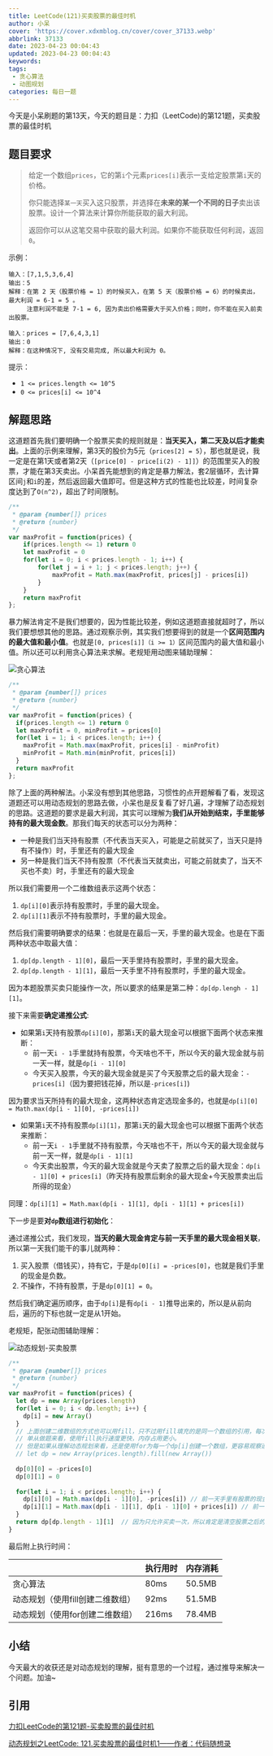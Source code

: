 ```yaml
---
title: LeetCode(121)买卖股票的最佳时机
author: 小呆
cover: 'https://cover.xdxmblog.cn/cover/cover_37133.webp'
abbrlink: 37133
date: 2023-04-23 00:04:43
updated: 2023-04-23 00:04:43
keywords:
tags:
 - 贪心算法
 - 动图规划
categories: 每日一题
---
```


今天是小呆刷题的第13天，今天的题目是：力扣（LeetCode)的第121题，买卖股票的最佳时机

## 题目要求

> 给定一个数组`prices`，它的第`i`个元素`prices[i]`表示一支给定股票第`i`天的价格。
>
> 你只能选择`某一天`买入这只股票，并选择在**未来的某一个不同的日子**卖出该股票。设计一个算法来计算你所能获取的最大利润。
>
> 返回你可以从这笔交易中获取的最大利润。如果你不能获取任何利润，返回`0`。
>

<!--more-->

示例：

```
输入：[7,1,5,3,6,4]
输出：5
解释：在第 2 天（股票价格 = 1）的时候买入，在第 5 天（股票价格 = 6）的时候卖出，最大利润 = 6-1 = 5 。
     注意利润不能是 7-1 = 6, 因为卖出价格需要大于买入价格；同时，你不能在买入前卖出股票。

输入：prices = [7,6,4,3,1]
输出：0
解释：在这种情况下, 没有交易完成, 所以最大利润为 0。
```

提示：

- `1 <= prices.length <= 10^5`
- `0 <= prices[i] <= 10^4`

## 解题思路

这道题首先我们要明确一个股票买卖的规则就是：**当天买入，第二天及以后才能卖出**。上面的示例来理解，第3天的股价为5元（`prices[2] = 5`），那也就是说，我一定是在第1天或者第2天（`[price[0] - price[i(2) - 1]]`）的范围里买入的股票，才能在第3天卖出。小呆首先能想到的肯定是暴力解法，套2层循环，去计算区间`j`和`i`的差，然后返回最大值即可。但是这种方式的性能也比较差，时间复杂度达到了`O(n^2)`，超出了时间限制。

```javascript
/**
 * @param {number[]} prices
 * @return {number}
 */
var maxProfit = function(prices) {
    if(prices.length <= 1) return 0
    let maxProfit = 0
    for(let i = 0; i < prices.length - 1; i++) {
        for(let j = i + 1; j < prices.length; j++) {
            maxProfit = Math.max(maxProfit, prices[j] - prices[i])
        }
    }
    return maxProfit
};
```

暴力解法肯定不是我们想要的，因为性能比较差，例如这道题直接就超时了，所以我们要想想其他的思路。通过观察示例，其实我们想要得到的就是一个**区间范围内的最大值和最小值**。也就是`[0, prices[i]]（i >= 1）`区间范围内的最大值和最小值。所以还可以利用贪心算法来求解。老规矩用动图来辅助理解：

![贪心算法](//img.xdxmblog.cn/images/image-202304230001.gif)

```javascript
/**
 * @param {number[]} prices
 * @return {number}
 */
var maxProfit = function(prices) {
  if(prices.length <= 1) return 0
  let maxProfit = 0, minProfit = prices[0]
  for(let i = 1; i < prices.length; i++) {
    maxProfit = Math.max(maxProfit, prices[i] - minProfit)
    minProfit = Math.min(minProfit, prices[i])
  }
  return maxProfit
};
```

除了上面的两种解法。小呆没有想到其他思路，习惯性的点开题解看了看，发现这道题还可以用动态规划的思路去做，小呆也是反复看了好几遍，才理解了动态规划的思路。这道题的要求是最大利润，其实可以理解为**我们从开始到结束，手里能够持有的最大现金数**。那我们每天的状态可以分为两种：

- 一种是我们当天持有股票（不代表当天买入，可能是之前就买了，当天只是持有不操作）时，手里还有的最大现金
- 另一种是我们当天不持有股票（不代表当天就卖出，可能之前就卖了，当天不买也不卖）时，手里还有的最大现金

所以我们需要用一个二维数组表示这两个状态：

1. `dp[i][0]`表示持有股票时，手里的最大现金。
2. `dp[i][1]`表示不持有股票时，手里的最大现金。

然后我们需要明确要求的结果：也就是在最后一天，手里的最大现金。也是在下面两种状态中取最大值：

1. `dp[dp.length - 1][0]`，最后一天手里持有股票时，手里的最大现金。
2. `dp[dp.length - 1][1]`，最后一天手里不持有股票时，手里的最大现金。

因为本题股票买卖只能操作一次，所以要求的结果是第二种：`dp[dp.lengh - 1][1]`。

接下来需要**确定递推公式**:

- 如果第`i`天持有股票`dp[i][0]`，那第`i`天的最大现金可以根据下面两个状态来推断：
  - 前一天`i - 1`手里就持有股票，今天啥也不干，所以今天的最大现金就与前一天一样，就是`dp[i - 1][0]`
  - 今天买入股票，今天的最大现金就是买了今天股票之后的最大现金：`-prices[i]`（因为要把钱花掉，所以是`-prices[i]`)

因为要求当天所持有的最大现金，这两种状态肯定选现金多的，也就是`dp[i][0] = Math.max(dp[i - 1][0], -prices[i])`

- 如果第`i`天不持有股票`dp[i][1]`，那第`i`天的最大现金也可以根据下面两个状态来推断：
  - 前一天`i - 1`手里就不持有股票，今天啥也不干，所以今天的最大现金就与前一天一样，就是`dp[i - 1][1]`
  - 今天卖出股票，今天的最大现金就是今天卖了股票之后的最大现金：`dp[i - 1][0] + prices[i]`（昨天持有股票后剩余的最大现金+今天股票卖出后所得的现金）

同理：`dp[i][1] = Math.max(dp[i - 1][1], dp[i - 1][1] + prices[i])`

下一步是要**对`dp`数组进行初始化**：

通过递推公式，我们发现，**当天的最大现金肯定与前一天手里的最大现金相关联**，所以第一天我们能干的事儿就两种：

1. 买入股票（借钱买），持有它，于是`dp[0][i] = -prices[0]`，也就是我们手里的现金是负数。
2. 不操作，不持有股票，于是`dp[0][1] = 0`。

然后我们确定遍历顺序，由于`dp[i]`是有`dp[i - 1]`推导出来的，所以是从前向后，遍历的下标也就一定是从1开始。

老规矩，配张动图辅助理解：

![动态规划-买卖股票](//img.xdxmblog.cn/images/image-202304230002.gif)

```javascript
/**
 * @param {number[]} prices
 * @return {number}
 */
var maxProfit = function(prices) {
  let dp = new Array(prices.length)
  for(let i = 0; i < dp.length; i++) {
    dp[i] = new Array()
  }
  // 上面创建二维数组的方式也可以用fill，只不过用fill填充的是同一个数组的引用，每次操作都会改变所有dp[i]
  // 单从做题来看，使用fill执行速度更快，内存占用更小。
  // 但是如果从理解动态规划来看，还是使用for为每一个dp[i]创建一个数组，更容易观察递推公式的每一步流程
  // let dp = new Array(prices.length).fill(new Array())
  
  dp[0][0] = -prices[0]
  dp[0][1] = 0
  
  for(let i = 1; i < prices.length; i++) {
    dp[i][0] = Math.max(dp[i - 1][0], -prices[i]) // 前一天手里有股票的现金，和前一天没股票，今天买完股票后的现金取较多的一方
    dp[i][1] = Math.max(dp[i - 1][1], dp[i - 1][0] + prices[i]) // 前一天未持有股票的现金，（今天卖完股票后的现金 + 前一天持有股票时，剩下的现金）
  }
  return dp[dp.length - 1][1]  // 因为只允许买卖一次，所以肯定是清空股票之后的现金要比持有股票的现金多
}
```
最后附上执行时间：

|                                  | 执行用时 | 内存消耗 |
| -------------------------------- | -------- | -------- |
| 贪心算法                         | 80ms     | 50.5MB   |
| 动态规划（使用fill创建二维数组） | 92ms     | 51.5MB   |
| 动态规划（使用for创建二维数组）  | 216ms    | 78.4MB   |

## 小结

今天最大的收获还是对动态规划的理解，挺有意思的一个过程，通过推导来解决一个问题。加油~

## 引用

[力扣LeetCode的第121题-买卖股票的最佳时机](https://leetcode.cn/problems/best-time-to-buy-and-sell-stock/)

[动态规划之LeetCode: 121.买卖股票的最佳时机1——作者：代码随想录](https://www.bilibili.com/video/BV1Xe4y1u77q/?spm_id_from=333.337.search-card.all.click&vd_source=b93a2e63f467c0498e10b6110465fcb4)
